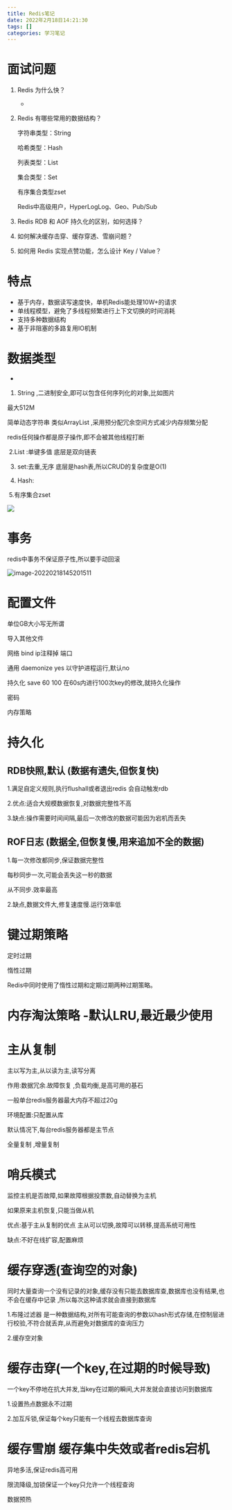 ```yaml
---
title: Redis笔记
date: 2022年2月18日14:21:30
tags: []
categories: 学习笔记 
---
```


# 面试问题

1. Redis 为什么快？

   + 

2. Redis 有哪些常用的数据结构？

   字符串类型：String

   哈希类型：Hash

   列表类型：List

   集合类型：Set

   有序集合类型zset

   Redis中高级用户，HyperLogLog、Geo、Pub/Sub

   

3. Redis RDB 和 AOF 持久化的区别，如何选择？

4. 如何解决缓存击穿、缓存穿透、雪崩问题？

5. 如何用 Redis 实现点赞功能，怎么设计 Key / Value？

# 特点

- 基于内存，数据读写速度快，单机Redis能处理10W+的请求
- 单线程模型，避免了多线程频繁进行上下文切换的时间消耗
- 支持多种数据结构
- 基于非阻塞的多路复用IO机制

# 数据类型

- 

1. String ,二进制安全,即可以包含任何序列化的对象,比如图片

最大512M

简单动态字符串  类似ArrayList ,采用预分配冗余空间方式减少内存频繁分配

redis任何操作都是原子操作,即不会被其他线程打断

​	2.List :单键多值   底层是双向链表

3. set:去重,无序    底层是hash表,所以CRUD的复杂度是O(1)

4. Hash:

​    5.有序集合zset

![](https://s2.loli.net/2022/02/18/wDro6MlgPOAa4KX.png)

# 事务

redis中事务不保证原子性,所以要手动回滚



![image-20220218145201511](https://s2.loli.net/2022/02/18/qFoQg5v6bntLpXr.png)



# 配置文件

单位GB大小写无所谓

导入其他文件

网络  bind ip注释掉  端口

通用 daemonize yes 以守护进程运行,默认no

持久化    save 60  100   在60s内进行100次key的修改,就持久化操作

密码

内存策略



# 持久化

##  RDB快照,默认  (数据有遗失,但恢复快)

1.满足自定义规则,执行flushall或者退出redis          会自动触发rdb

2.优点:适合大规模数据恢复,对数据完整性不高

3.缺点:操作需要时间间隔,最后一次修改的数据可能因为宕机而丢失

## ROF日志 (数据全,但恢复慢,用来追加不全的数据)

1.每一次修改都同步,保证数据完整性

每秒同步一次,可能会丢失这一秒的数据

从不同步.效率最高

2.缺点,数据文件大,修复速度慢.运行效率低 



# 键过期策略



  定时过期

惰性过期

Redis中同时使用了惰性过期和定期过期两种过期策略。

# 内存淘汰策略 -默认LRU,最近最少使用



#  主从复制

主以写为主,从以读为主,读写分离

 作用:数据冗余.故障恢复 ,负载均衡,是高可用的基石

一般单台redis服务器最大内存不超过20g

  环境配置:只配置从库

默认情况下,每台redis服务器都是主节点

全量复制 ,增量复制



# 哨兵模式

监控主机是否故障,如果故障根据投票数,自动替换为主机

如果原来主机恢复,只能当做从机

优点:基于主从复制的优点      主从可以切换,故障可以转移,提高系统可用性    

缺点:不好在线扩容,配置麻烦



# 缓存穿透(查询空的对象)

同时大量查询一个没有记录的对象,缓存没有只能去数据库查,数据库也没有结果,也不会在缓存中记录  ,所以每次这种请求就会直接到数据库

1.布隆过滤器 是一种数据结构,对所有可能查询的参数以hash形式存储,在控制层进行校验,不符合就丢弃,从而避免对数据库的查询压力

2.缓存空对象

# 缓存击穿(一个key,在过期的时候导致)

一个key不停地在抗大并发,当key在过期的瞬间,大并发就会直接访问到数据库

1.设置热点数据永不过期

2.加互斥锁,保证每个key只能有一个线程去数据库查询

# 缓存雪崩 缓存集中失效或者redis宕机

异地多活,保证redis高可用

限流降级,加锁保证一个key只允许一个线程查询

数据预热



